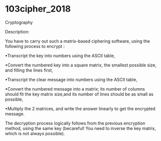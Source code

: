 # 103cipher_2018
Cryptography


Description:

You have to carry out such a matrix-based ciphering software, using the following process to encrypt :

•Transcript the key into numbers using the ASCII table,

•Convert the numbered key into a square matrix, the smallest possible size, and filling the lines first,

•Transcript the clear message into numbers using the ASCII table,

•Convert the numbered message into a matrix; its number of columns should fit the key matrix size,and its number of lines should be as small as possible,

•Multiply the 2 matrices, and write the answer linearly to get the encrypted message.

The decryption process logically follows from the previous encryption method, using the same key (becareful! You need to inverse the key matrix, which is not always possible).
